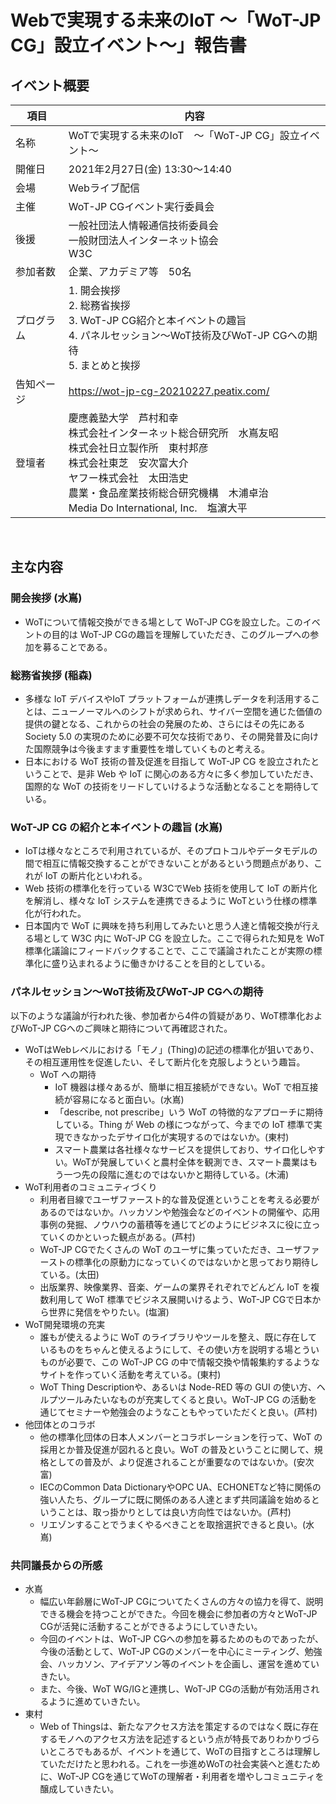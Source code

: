 # Webで実現する未来のIoT ～「WoT-JP CG」設立イベント～」報告書

## イベント概要

|項目|内容|
|---|---|
|名称|WoTで実現する未来のIoT　～「WoT-JP CG」設立イベント～|
|開催日|2021年2月27日(金) 13:30～14:40|
|会場|Webライブ配信|
|主催|WoT-JP CGイベント実行委員会|
|後援|一般社団法人情報通信技術委員会<br>一般財団法人インターネット協会<br>W3C|
|参加者数|企業、アカデミア等　50名|
|プログラム|1. 開会挨拶<br>2. 総務省挨拶<br>3. WoT-JP CG紹介と本イベントの趣旨<br>4. パネルセッション～WoT技術及びWoT-JP CGへの期待<br>5. まとめと挨拶|
|告知ページ|https://wot-jp-cg-20210227.peatix.com/|
|登壇者|慶應義塾大学　芦村和幸<br>株式会社インターネット総合研究所　水嶌友昭<br>株式会社日立製作所　東村邦彦<br>株式会社東芝　安次富大介<br>ヤフー株式会社　太田浩史<br>農業・食品産業技術総合研究機構　木浦卓治<br>Media Do International, Inc.　塩濵大平|

<br>

## 主な内容
### 開会挨拶 (水嶌)
* WoTについて情報交換ができる場として WoT-JP CGを設立した。このイベントの目的は WoT-JP CGの趣旨を理解していただき、このグループへの参加を募ることである。  

### 総務省挨拶 (稲森)
* 多様な IoT デバイスやIoT プラットフォームが連携しデータを利活用することは、ニューノーマルへのシフトが求められ、サイバー空間を通じた価値の提供の鍵となる、これからの社会の発展のため、さらにはその先にある Society 5.0 の実現のために必要不可欠な技術であり、その開発普及に向けた国際競争は今後ますます重要性を増していくものと考える。
* 日本における WoT 技術の普及促進を目指して WoT-JP CG を設立されたということで、是非 Web や IoT に関心のある方々に多く参加していただき、国際的な WoT の技術をリードしていけるような活動となることを期待している。

### WoT-JP CG の紹介と本イベントの趣旨 (水嶌)
* IoTは様々なところで利用されているが、そのプロトコルやデータモデルの間で相互に情報交換することができないことがあるという問題点があり、これが IoT の断片化といわれる。
* Web 技術の標準化を行っている W3CでWeb 技術を使用して IoT の断片化を解消し、様々な IoT システムを連携できるように WoTという仕様の標準化が行われた。
* 日本国内で WoT に興味を持ち利用してみたいと思う人達と情報交換が行える場として W3C 内に WoT-JP CG を設立した。ここで得られた知見を WoT 標準化議論にフィードバックすることで、ここで議論されたことが実際の標準化に盛り込まれるように働きかけることを目的としている。

### パネルセッション～WoT技術及びWoT-JP CGへの期待
以下のような議論が行われた後、参加者から4件の質疑があり、WoT標準化およびWoT-JP CGへのご興味と期待について再確認された。
  * WoTはWebレベルにおける「モノ」(Thing)の記述の標準化が狙いであり、その相互運用性を促進したい、そして断片化を克服しようという趣旨。  
    * WoT への期待
      * IoT 機器は様々あるが、簡単に相互接続ができない。WoT で相互接続が容易になると面白い。(水嶌)
      * 「describe, not prescribe」いう WoT の特徴的なアプローチに期待している。Thing が Web の様につながって、今までの IoT 標準で実現できなかったデサイロ化が実現するのではないか。(東村)
      * スマート農業は各社様々なサービスを提供しており、サイロ化しやすい。WoTが発展していくと農村全体を観測でき、スマート農業はもう一つ先の段階に進むのではないかと期待している。(木浦)
  * WoT利用者のコミュニティづくり
    * 利用者目線でユーザファースト的な普及促進ということを考える必要があるのではないか。ハッカソンや勉強会などのイベントの開催や、応用事例の発掘、ノウハウの蓄積等を通じてどのようにビジネスに役に立っていくのかといった観点がある。(芦村)
    * WoT-JP CGでたくさんの WoT のユーザに集っていただき、ユーザファーストの標準化の原動力になっていくのではないかと思っており期待している。(太田)
    * 出版業界、映像業界、音楽、ゲームの業界それぞれでどんどん IoT を複数利用して WoT 標準でビジネス展開いけるよう、WoT-JP CGで日本から世界に発信をやりたい。(塩濵) 
  * WoT開発環境の充実
    * 誰もが使えるように WoT のライブラリやツールを整え、既に存在しているものをちゃんと使えるようにして、その使い方を説明する場とういものが必要で、この WoT-JP CG の中で情報交換や情報集約するようなサイトを作っていく活動を考えている。(東村)
    * WoT Thing Descriptionや、あるいは Node-RED 等の GUI の使い方、ヘルプツールみたいなものが充実してくると良い。WoT-JP CG の活動を通じてセミナーや勉強会のようなこともやっていただくと良い。(芦村)
  * 他団体とのコラボ
    * 他の標準化団体の日本人メンバーとコラボレーションを行って、WoT の採用とか普及促進が図れると良い。WoT の普及ということに関して、規格としての普及が、より促進されることが重要なのではないか。(安次富)
    * IECのCommon Data DictionaryやOPC UA、ECHONETなど特に関係の強い人たち、グループに既に関係のある人達とまず共同議論を始めるということは、取っ掛かりとしては良い方向性ではないか。(芦村)
    * リエゾンすることでうまくやるべきことを取捨選択できると良い。(水嶌)

### 共同議長からの所感
* 水嶌
  * 幅広い年齢層にWoT-JP CGについてたくさんの方々の協力を得て、説明できる機会を持つことができた。今回を機会に参加者の方々とWoT-JP CGが活発に活動することができるようにしていきたい。
  * 今回のイベントは、WoT-JP CGへの参加を募るためのものであったが、今後の活動として、WoT-JP CGのメンバーを中心にミーティング、勉強会、ハッカソン、アイデアソン等のイベントを企画し、運営を進めていきたい。
  * また、今後、WoT WG/IGと連携し、WoT-JP CGの活動が有効活用されるように進めていきたい。
* 東村
  * Web of Thingsは、新たなアクセス方法を策定するのではなく既に存在するモノへのアクセス方法を記述するという点が特長でありわかりづらいところでもあるが、イベントを通じて、WoTの目指すところは理解していただけたと思われる。これを一歩進めWoTの社会実装へと進むために、WoT-JP CGを通じてWoTの理解者・利用者を増やしコミュニティを醸成していきたい。
